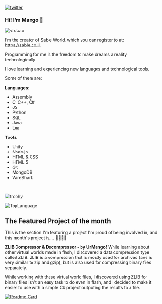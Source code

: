 
[![twitter](https://img.shields.io/twitter/follow/_NoamRaz_?logo=twitter&style=for-the-badge)](https://twitter.com/_NoamRaz_) 
### Hi! I'm Mango 👋
![visitors](https://visitor-badge.glitch.me/badge?page_id=UrMango)

I’m the creator of Sable World, which you can register to at: https://sable.co.il.

Programming for me is the freedom to make dreams a reality technologically.

I love learning and experiencing new languages and technological tools.

Some of them are:

**Languages:**
 - Assembly
 - C, C++, C#
 - JS
 - Python
 - SQL
 - Java
 - Lua

**Tools:**
 - Unity
 - Node.js
 - HTML & CSS
 - HTML 5
 - Git
 - MongoDB
 - WireShark

<br/>

![trophy](https://github-profile-trophy.vercel.app/?username=UrMango&theme=onedark)

![TopLanguage](https://github-readme-stats.vercel.app/api/top-langs/?username=UrMango&layout=compact&theme=dark)

## The Featured Project of the month
This is the section I'm featuring a project I'm proud of being involved in,
and this month's project is.... 🥁🥁🥁🥁

 **ZLIB Compressor & Decompressor - by UrMango!**
 While learning about other virtual worlds made in flash, I discovered a data compression type called ZLIB.
 ZLIB is a compression that is mostly used for archives (and is very similar to zip and gzip), but is also used for compressing binary files separately.

While working with these virtual world files, I discovered using ZLIB for binary files isn't an easy task to do even in flash, and I decided to make it easier to use with a simple C# project outputing the results to a file.

[![Readme Card](https://github-readme-stats.vercel.app/api/pin/?username=UrMango&repo=zlib-comp-decomp&theme=dark)](https://github.com/UrMango/zlib-comp-decomp)

